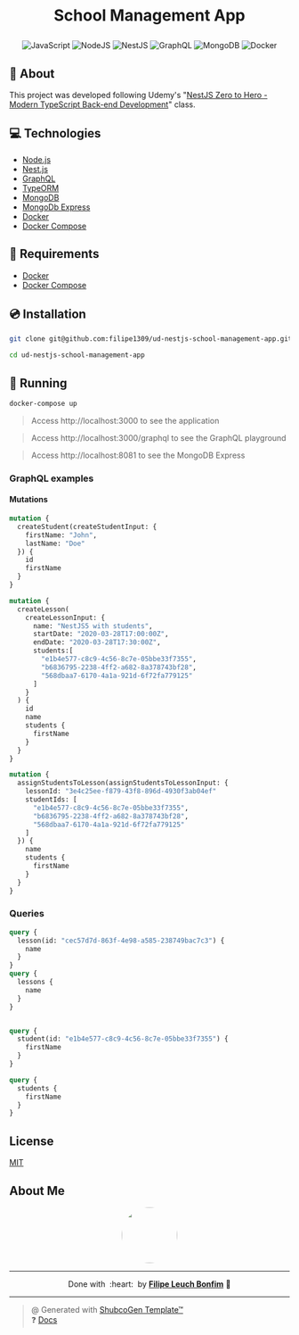 
# <p align="center">School Management App</p>

<p align="center">
    <img src="https://img.shields.io/badge/Code-JavaScript-informational?style=flat-square&logo=javascript&color=F7DF1E" alt="JavaScript" />
    <img src="https://img.shields.io/badge/Code-NodeJS-informational?style=flat-square&logo=node.js&color=339933" alt="NodeJS" />
   <img src="https://img.shields.io/badge/Code-NestJS-informational?style=flat-square&logo=nestjs&color=E0234E&logoColor=E0234E" alt="NestJS" />
  <img src="https://img.shields.io/badge/Code-GraphQL-informational?style=flat-square&logo=GraphQL&color=E10098&logoColor=E10098" alt="GraphQL" />
    <img src="https://img.shields.io/badge/Tools-MongoDB-informational?style=flat-square&logo=MongoDB&color=47A248" alt="MongoDB" />
    <img src="https://img.shields.io/badge/Tools-Docker-informational?style=flat-square&logo=docker&color=2496ED" alt="Docker" />
</p>

## 💬 About

This project was developed following Udemy's "[NestJS Zero to Hero - Modern TypeScript Back-end Development](https://www.udemy.com/course/nestjs-zero-to-hero/)" class.

## :computer: Technologies

- [Node.js](https://nodejs.org/en/)
- [Nest.js](https://nestjs.com/)
- [GraphQL](https://graphql.org/)
- [TypeORM](https://typeorm.io/)
- [MongoDB](https://www.mongodb.com/)
- [MongoDb Express](https://www.mongodb.com/products/mongo-express)
- [Docker](https://www.docker.com/)
- [Docker Compose](https://docs.docker.com/compose/)

## :scroll: Requirements

- [Docker](https://www.docker.com/)
- [Docker Compose](https://docs.docker.com/compose/)

## :cd: Installation

```sh
git clone git@github.com:filipe1309/ud-nestjs-school-management-app.git
```

```sh
cd ud-nestjs-school-management-app
```

## :runner: Running

```sh
docker-compose up
```

> Access http://localhost:3000  to see the application

> Access http://localhost:3000/graphql to see the GraphQL playground

> Access http://localhost:8081 to see the MongoDB Express  

### GraphQL examples

#### Mutations

```graphql
mutation {
  createStudent(createStudentInput: {
    firstName: "John",
    lastName: "Doe"
  }) {
    id
    firstName
  }
}

mutation {
  createLesson(
    createLessonInput: {
      name: "NestJS5 with students",
      startDate: "2020-03-28T17:00:00Z",
      endDate: "2020-03-28T17:30:00Z",
      students:[
        "e1b4e577-c8c9-4c56-8c7e-05bbe33f7355",
        "b6836795-2238-4ff2-a682-8a378743bf28",
        "568dbaa7-6170-4a1a-921d-6f72fa779125"
      ]
    }
  ) {
    id
    name
    students {
      firstName
    }
  }
}

mutation {
  assignStudentsToLesson(assignStudentsToLessonInput: {
    lessonId: "3e4c25ee-f879-43f8-896d-4930f3ab04ef"
    studentIds: [
      "e1b4e577-c8c9-4c56-8c7e-05bbe33f7355",
      "b6836795-2238-4ff2-a682-8a378743bf28",
      "568dbaa7-6170-4a1a-921d-6f72fa779125"
    ]
  }) {
    name
    students {
      firstName
    }
  }
}
```

### Queries

```graphql
query {
  lesson(id: "cec57d7d-863f-4e98-a585-238749bac7c3") {
    name
  }
}
query {
  lessons {
    name
  }
}


query {
  student(id: "e1b4e577-c8c9-4c56-8c7e-05bbe33f7355") {
    firstName
  }
}

query {
  students {
    firstName
  }
}
```

<!-- ## :white_check_mark: Tests

After up the container:

```sh
docker-compose exec -t {{ CONTAINER_SERVICE_NAME }} ./vendor/bin/phpunit
```

## Contributing

Pull requests are welcome. For major changes, please open an issue first to discuss what you would like to change.

Please make sure to update tests as appropriate. -->

## License

[MIT](https://choosealicense.com/licenses/mit/)

## About Me

<p align="center">
    <a style="font-weight: bold" href="https://github.com/filipe1309/">
    <img style="border-radius:50%" width="100px; "src="https://github.com/filipe1309.png"/>
    </a>
</p>

---

<p align="center">
    Done with&nbsp;&nbsp;:heart:&nbsp;&nbsp;by <a style="font-weight: bold" href="https://github.com/filipe1309/">Filipe Leuch Bonfim</a> 🖖
</p>

---

> @ Generated with [ShubcoGen Template™](https://github.com/filipe1309/shubcogen-template)   
> ❓ [Docs](./.shub/README.md)

